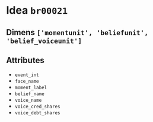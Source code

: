 # Idea `br00021`

## Dimens `['momentunit', 'beliefunit', 'belief_voiceunit']`

## Attributes
- `event_int`
- `face_name`
- `moment_label`
- `belief_name`
- `voice_name`
- `voice_cred_shares`
- `voice_debt_shares`
